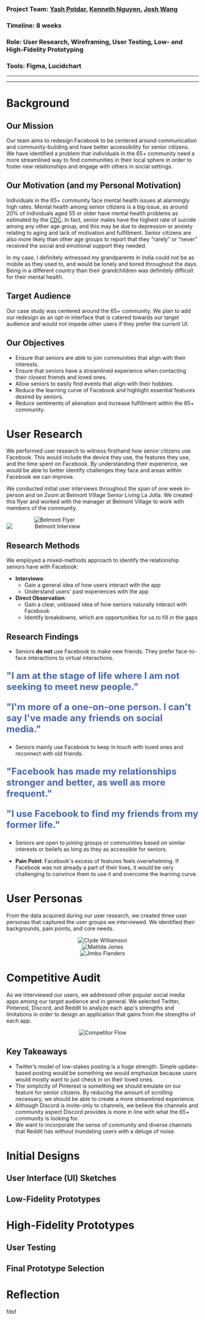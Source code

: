 ### Project Team: <a href="https://www.linkedin.com/in/yashmpotdar/" target="_blank">Yash Potdar</a>, <a href="https://www.linkedin.com/in/kenneth-nguyen-81520/" target="_blank">Kenneth Nguyen</a>, <a href="https://www.linkedin.com/in/qiaoxuan-wang/" target="_blank">Josh Wang</a>

### Timeline: 8 weeks
### Role: User Research, Wireframing, User Testing, Low- and High-Fidelity Prototyping
### Tools: Figma, Lucidchart
---
---

# Background

## Our Mission
Our team aims to redesign Facebook to be centered around communication and community-building and have better accessibility for senior citizens. We have identified a problem that individuals in the 65+ community need a more streamlined way to find communities in their local sphere in order to foster new relationships and engage with others in social settings. 

## Our Motivation (and my Personal Motivation)
Individuals in the 65+ community face mental health issues at alarmingly high rates. Mental health among senior citizens is a big issue, as around 20% of individuals aged 55 or older have mental health problems as estimated by the  <a href="https://www.cdc.gov/aging/pdf/mental_health.pdf" target="_blank">CDC</a>. In fact, senior males have the highest rate of suicide among any other age group, and this may be due to depression or anxiety relating to aging and lack of motivation and fulfillment. Senior citizens are also more likely than other age groups to report that they “rarely” or “never” received the social and emotional support they needed. 

In my case, I definitely witnessed my grandparents in India could not be as mobile as they used to, and would be lonely and bored throughout the days. Being in a different country than their grandchildren was definitely difficult for their mental health. 

## Target Audience
Our case study was centered around the 65+ community. We plan to add our redesign as an opt-in interface that is catered towards our target audience and would not impede other users if they prefer the current UI.

## Our Objectives
* Ensure that seniors are able to join communities that align with their interests.
* Ensure that seniors have a streamlined experience when contacting their closest friends and loved ones.
* Allow seniors to easily find events that align with their hobbies.
* Reduce the learning curve of Facebook and highlight essential features desired by seniors.
* Reduce sentiments of alienation and increase fulfillment within the 65+ community.


# User Research
We performed user research to witness firsthand how senior citizens use Facebook. This would include the device they use, the features they use, and the time spent on Facebook. By understanding their experience, we would be able to better identify challenges they face and areas within Facebook we can improve.

We conducted initial user interviews throughout the span of one week in-person and on Zoom at Belmont Village Senior Living La Jolla. We created this flyer and worked with the manager at Belmont Village to work with members of the community.

<div style="max-width: 50%; height: auto; overflow: hidden; text-align: center;">
  <img src="assets/images/User_Research_Flyer.png"  alt="Belmont Flyer" style="display: inline-block;">
</div>

<div style="max-width: 50%; height: auto; overflow: hidden; text-align: center;">
  <img src="assets/images/user_interviews/User_Interview_1.jpg" alt="Belmont Interview" style="max-width: 100%; height: auto; display: block;">
</div>

## Research Methods
We employed a mixed-methods approach to identify the relationship seniors have with Facebook:

* **Interviews**: 
    * Gain a general idea of how users interact with the app
    * Understand users' past experiences with the app
* **Direct Observation**: 
    * Gain a clear, unbiased idea of how seniors naturally interact with Facebook
    * Identify breakdowns, which are opportunities for us to fill in the gaps

## Research Findings
* Seniors **do not** use Facebook to make new friends. They prefer face-to-face interactions to virtual interactions.

<p  style="font-size: 1.5rem; color: #4267B2; font-weight: bold;">"I am at the stage of life where I am not seeking to meet new people."</p>

<p  style="font-size: 1.5rem; color: #4267B2; font-weight: bold;">"I'm more of a one-on-one person. I can't say I've made any friends on social media."</p>

* Seniors mainly use Facebook to keep in touch with loved ones and reconnect with old friends.

<p  style="font-size: 1.5rem; color: #4267B2; font-weight: bold;">"Facebook has made my relationships stronger and better, as well as more frequent."</p>
<p  style="font-size: 1.5rem; color: #4267B2; font-weight: bold;">"I use Facebook to find my friends from my former life."</p>

* Seniors are open to joining groups or communities based on similar interests or beliefs as long as they as accessible for seniors.

* **Pain Point**: Facebook's excess of features feels overwhelming. If Facebook was not already a part of their lives, it would be very challenging to convince them to use it and overcome the learning curve.

# User Personas
From the data acquired during our user research, we created three user personas that captured the user groups we interviewed. We identified their backgrounds, pain points, and core needs.


<div style="max-width: 100%; height: auto; overflow: hidden; text-align: center;">
  <img src="assets/images/personas/Clyde Williamson.png"  alt="Clyde Williamson" style="display: inline-block;">
</div>


<div style="max-width: 100%; height: auto; overflow: hidden; text-align: center;">
  <img src="assets/images/personas/Matilda Jones.png"  alt="Matilda Jones" style="display: inline-block;">
</div>


<div style="max-width: 100%; height: auto; overflow: hidden; text-align: center;">
  <img src="assets/images/personas/Jimbo Flanders.png"  alt="Jimbo Flanders" style="display: inline-block;">
</div>

# Competitive Audit
As we interviewed our users, we addressed other popular social media apps among our target audience and in general. We selected Twitter, Pinterest, Discord, and Reddit to analyze each app's strengths and limitations in order to design an application that gains from the strengths of each app.

<div style="max-width: 100%; height: auto; overflow: hidden; text-align: center;">
  <img src="assets/images/Competitor_Flow.png"  alt="Competitor Flow" style="display: inline-block;">
</div>

## Key Takeaways
* Twitter’s model of low-stakes posting is a huge strength. Simple update-based posting would be something we would emphasize because users would mostly want to just check in on their loved ones.
* The simplicity of Pinterest is something we should emulate on our feature for senior citizens. By reducing the amount of scrolling necessary, we should be able to create a more streamlined experience.
* Although Discord is invite-only to channels, we believe the channels and community aspect Discord provides is more in line with what the 65+ community is looking for.
* We want to incorporate the sense of community and diverse channels that Reddit has without inundating users with a deluge of noise.

# Initial Designs

## User Interface (UI) Sketches

## Low-Fidelity Prototypes

# High-Fidelity Prototypes

## User Testing

## Final Prototype Selection

# Reflection

fdsf